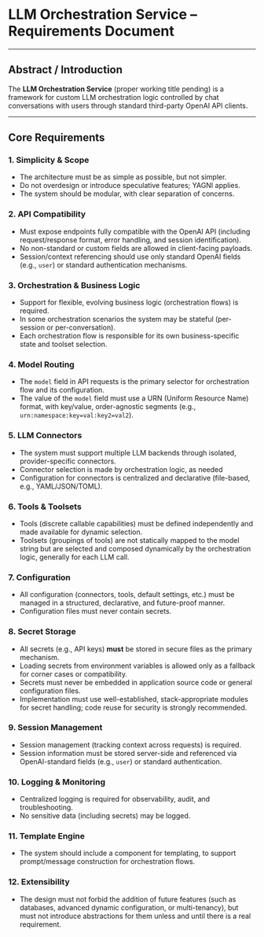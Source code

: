 # **LLM Orchestration Service – Requirements Document**

---

## **Abstract / Introduction**

The **LLM Orchestration Service** (proper working title pending) is a framework for custom LLM orchestration logic controlled by chat conversations with users through 
standard third-party OpenAI API clients.

---

## **Core Requirements**

### **1. Simplicity & Scope**

* The architecture must be as simple as possible, but not simpler.
* Do not overdesign or introduce speculative features; YAGNI applies.
* The system should be modular, with clear separation of concerns.

### **2. API Compatibility**

* Must expose endpoints fully compatible with the OpenAI API (including request/response format, error handling, and session identification).
* No non-standard or custom fields are allowed in client-facing payloads.
* Session/context referencing should use only standard OpenAI fields (e.g., `user`) or standard authentication mechanisms.

### **3. Orchestration & Business Logic**

* Support for flexible, evolving business logic (orchestration flows) is required.
* In some orchestration scenarios the system may be stateful (per-session or per-conversation).
* Each orchestration flow is responsible for its own business-specific state and toolset selection.

### **4. Model Routing**

* The `model` field in API requests is the primary selector for orchestration flow and its configuration.
* The value of the `model` field must use a URN (Uniform Resource Name) format, with key/value, order-agnostic segments (e.g., `urn:namespace:key=val:key2=val2`).

### **5. LLM Connectors**

* The system must support multiple LLM backends through isolated, provider-specific connectors.
* Connector selection is made by orchestration logic, as needed
* Configuration for connectors is centralized and declarative (file-based, e.g., YAML/JSON/TOML).

### **6. Tools & Toolsets**

* Tools (discrete callable capabilities) must be defined independently and made available for dynamic selection.
* Toolsets (groupings of tools) are not statically mapped to the model string but are selected and composed dynamically by the orchestration logic, generally for each LLM call.

### **7. Configuration**

* All configuration (connectors, tools, default settings, etc.) must be managed in a structured, declarative, and future-proof manner.
* Configuration files must never contain secrets.

### **8. Secret Storage**

* All secrets (e.g., API keys) **must** be stored in secure files as the primary mechanism.
* Loading secrets from environment variables is allowed only as a fallback for corner cases or compatibility.
* Secrets must never be embedded in application source code or general configuration files.
* Implementation must use well-established, stack-appropriate modules for secret handling; code reuse for security is strongly recommended.

### **9. Session Management**

* Session management (tracking context across requests) is required.
* Session information must be stored server-side and referenced via OpenAI-standard fields (e.g., `user`) or standard authentication.

### **10. Logging & Monitoring**

* Centralized logging is required for observability, audit, and troubleshooting.
* No sensitive data (including secrets) may be logged.

### **11. Template Engine**

* The system should include a component for templating, to support prompt/message construction for orchestration flows.

### **12. Extensibility**

* The design must not forbid the addition of future features (such as databases, advanced dynamic configuration, or multi-tenancy), but must not introduce abstractions for them unless and until there is a real requirement.
